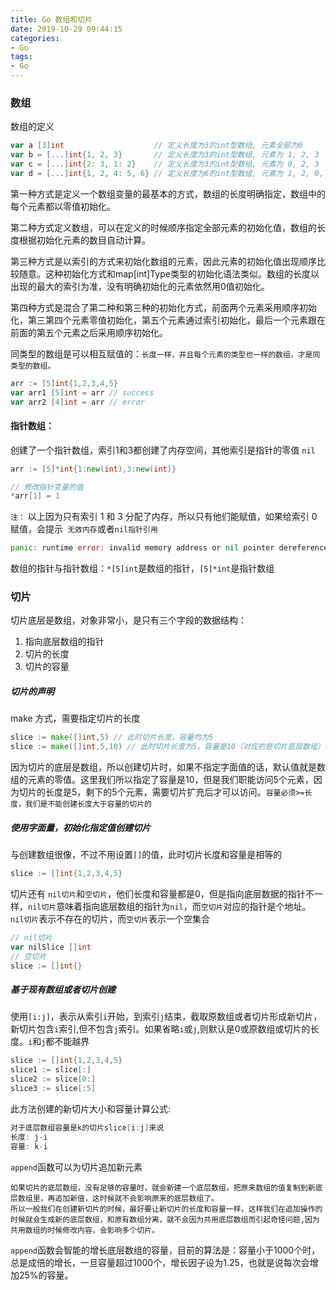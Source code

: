 ```yaml
---
title: Go 数组和切片
date: 2019-10-29 09:44:15
categories:
- Go
tags:
- Go
---
```

### 数组
数组的定义
```go
var a [3]int                    // 定义长度为3的int型数组, 元素全部为0
var b = [...]int{1, 2, 3}       // 定义长度为3的int型数组, 元素为 1, 2, 3
var c = [...]int{2: 3, 1: 2}    // 定义长度为3的int型数组, 元素为 0, 2, 3
var d = [...]int{1, 2, 4: 5, 6} // 定义长度为6的int型数组, 元素为 1, 2, 0, 0, 5, 6
```
第一种方式是定义一个数组变量的最基本的方式，数组的长度明确指定，数组中的每个元素都以零值初始化。

第二种方式定义数组，可以在定义的时候顺序指定全部元素的初始化值，数组的长度根据初始化元素的数目自动计算。

第三种方式是以索引的方式来初始化数组的元素，因此元素的初始化值出现顺序比较随意。这种初始化方式和map[int]Type类型的初始化语法类似。数组的长度以出现的最大的索引为准，没有明确初始化的元素依然用0值初始化。

第四种方式是混合了第二种和第三种的初始化方式，前面两个元素采用顺序初始化，第三第四个元素零值初始化，第五个元素通过索引初始化，最后一个元素跟在前面的第五个元素之后采用顺序初始化。

同类型的数组是可以相互赋值的：`长度一样，并且每个元素的类型也一样的数组，才是同类型的数组。`
``` go
arr := [5]int{1,2,3,4,5}
var arr1 [5]int = arr // success
var arr2 [4]int = arr // error
```
#### **指针数组：**
创建了一个指针数组，索引1和3都创建了内存空间，其他索引是指针的零值 `nil `
```go
arr := [5]*int{1:new(int),3:new(int)}

// 修改指针变量的值
*arr[1] = 1
```
`注：` 以上因为只有索引 1 和 3 分配了内存，所以只有他们能赋值，如果给索引 0 赋值，会提示` 无效内存`或者`nil指针引用`
``` go
panic: runtime error: invalid memory address or nil pointer dereference
```
数组的指针与指针数组：`*[5]int`是数组的指针，`[5]*int`是指针数组
### 切片
切片底层是数组，对象非常小，是只有三个字段的数据结构：

1. 指向底层数组的指针
2. 切片的长度
3. 切片的容量

##### **切片的声明**
make 方式，需要指定切片的长度

```go
slice := make([]int,5) // 此时切片长度，容量均为5
slice := make([]int,5,10) // 此时切片长度为5，容量是10（对应的是切片底层数组）
```
因为切片的底层是数组，所以创建切片时，如果不指定字面值的话，默认值就是数组的元素的零值。这里我们所以指定了容量是10，但是我们职能访问5个元素，因为切片的长度是5，剩下的5个元素，需要切片扩充后才可以访问。`容量必须>=长度，我们是不能创建长度大于容量的切片的`

##### **使用字面量，初始化指定值创建切片**
与创建数组很像，不过不用设置`[]`的值，此时切片长度和容量是相等的
```go
slice := []int{1,2,3,4,5}
```

切片还有 `nil切片`和`空切片`，他们长度和容量都是0，但是指向底层数据的指针不一样，`nil切片`意味着指向底层数组的指针为`nil`，而`空切片`对应的指针是个地址。
`nil切片`表示不存在的切片，而`空切片`表示一个空集合
```go
// nil切片
var nilSlice []int
// 空切片
slice := []int{}
```
##### **基于现有数组或者切片创建**
使用`[i:j]`，表示从索引`i`开始，到索引`j`结束，截取原数组或者切片形成新切片，新切片包含`i`索引,但不包含`j`索引。如果省略`i`或`j`,则默认是0或原数组或切片的长度。`i`和`j`都不能越界
```go
slice := []int{1,2,3,4,5}
slice1 := slice[:] 
slice2 := slice[0:]
slice3 := slice[:5]
```

此方法创建的新切片大小和容量计算公式:
```go
对于底层数组容量是k的切片slice[i:j]来说
长度: j-i
容量: k-i
```

`append`函数可以为切片追加新元素
```
如果切片的底层数组，没有足够的容量时，就会新建一个底层数组，把原来数组的值复制到新底层数组里，再追加新值，这时候就不会影响原来的底层数组了。
所以一般我们在创建新切片的时候，最好要让新切片的长度和容量一样，这样我们在追加操作的时候就会生成新的底层数组，和原有数组分离，就不会因为共用底层数组而引起奇怪问题,因为共用数组的时候修改内容，会影响多个切片。
```
`append`函数会智能的增长底层数组的容量，目前的算法是：容量小于1000个时，总是成倍的增长，一旦容量超过1000个，增长因子设为1.25，也就是说每次会增加25%的容量。